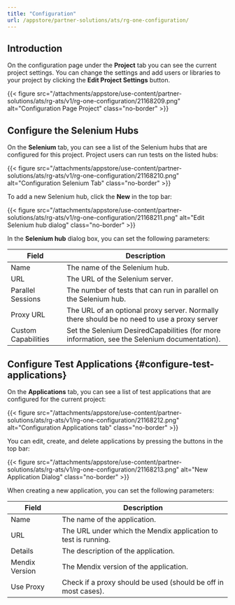 ```yaml
---
title: "Configuration"
url: /appstore/partner-solutions/ats/rg-one-configuration/
---
```


## Introduction

On the configuration page under the **Project** tab you can see the current project settings. You can change the settings and add users or libraries to your project by clicking the **Edit Project Settings** button.

{{< figure src="/attachments/appstore/use-content/partner-solutions/ats/rg-ats/v1/rg-one-configuration/21168209.png" alt="Configuration Page Project" class="no-border" >}}

## Configure the Selenium Hubs

On the **Selenium** tab, you can see a list of the Selenium hubs that are configured for this project. Project users can run tests on the listed hubs:

{{< figure src="/attachments/appstore/use-content/partner-solutions/ats/rg-ats/v1/rg-one-configuration/21168210.png" alt="Configuration Selenium Tab" class="no-border" >}}

To add a new Selenium hub, click the **New** in the top bar:

{{< figure src="/attachments/appstore/use-content/partner-solutions/ats/rg-ats/v1/rg-one-configuration/21168211.png" alt="Edit Selenium hub dialog" class="no-border" >}}

In the **Selenium hub** dialog box, you can set the following parameters:

Field | Description
--- | ---
Name | The name of the Selenium hub.
URL | The URL of the Selenium server.
Parallel Sessions | The number of tests that can run in parallel on the Selenium hub.
Proxy URL | The URL of an optional proxy server. Normally there should be no need to use a proxy server
Custom Capabilities | Set the Selenium DesiredCapabilities (for more information, see the Selenium documentation).

## Configure Test Applications {#configure-test-applications}

On the **Applications** tab, you can see a list of test applications that are configured for the current project:

{{< figure src="/attachments/appstore/use-content/partner-solutions/ats/rg-ats/v1/rg-one-configuration/21168212.png" alt="Configuration Applications tab" class="no-border" >}}

You can edit, create, and delete applications by pressing the buttons in the top bar:

{{< figure src="/attachments/appstore/use-content/partner-solutions/ats/rg-ats/v1/rg-one-configuration/21168213.png" alt="New Application Dialog" class="no-border" >}}

When creating a new application, you can set the following parameters:

Field | Description
--- | ---
Name | The name of the application.
URL | The URL under which the Mendix application to test is running.
Details | The description of the application.
Mendix Version | The Mendix version of the application.
Use Proxy | Check if a proxy should be used (should be off in most cases).
